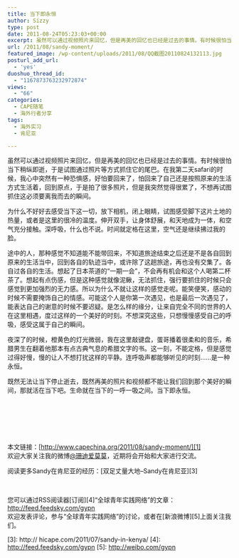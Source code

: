 ```yaml
---
title: 当下即永恒
author: Sizzy
type: post
date: 2011-08-24T05:23:03+00:00
excerpt: 虽然可以通过视频照片来回忆，但是再美的回忆也已经是过去的事情。有时候很怕当下稍纵即逝，于是试图通过照片等方式抓住它的尾巴。在我第二天safari的时候，我心中突然有一种恐惧感，好怕要回来了，怕回来了自己还是按照原来的生活方式生活着，回到原点，于是拍了很多照片，但是我突然觉得很累了，不想再试图抓住这必须要离我而去的瞬间。
url: /2011/08/sandy-moment/
featured_image: /wp-content/uploads/2011/08/QQ截图20110824132113.jpg
posturl_add_url:
  - 'yes'
duoshuo_thread_id:
  - "1167873763232972874"
views:
  - "66"
categories:
  - CAPE随笔
  - 海外行者分享
tags:
  - 海外实习
  - 肯尼亚

---
```

虽然可以通过视频照片来回忆，但是再美的回忆也已经是过去的事情。有时候很怕当下稍纵即逝，于是试图通过照片等方式抓住它的尾巴。在我第二天safari的时候，我心中突然有一种恐惧感，好怕要回来了，怕回来了自己还是按照原来的生活方式生活着，回到原点，于是拍了很多照片，但是我突然觉得很累了，不想再试图抓住这必须要离我而去的瞬间。

为什么不好好去感受当下这一切，放下相机，闭上眼睛，试图感受脚下这片土地的热量，或者是这里的很冷的温度。伸开双手，让身体舒展，和天地成为一体，和空气充分接触。深呼吸，什么也不说。时间就定格在这里，空气还是继续拂过我的脸。

途中的人，那种感觉不知道能不能带回来，不知道旅途结束之后还是不是各自回到原来的生活当中，回到各自的轨迹当中，或许除了这趟旅途，再也没有交集了。各自过各自的生活。想起了日本茶道的“一期一会”，不会再有机会和这个人喝第二杯茶了。想起有点伤感，但是这种感觉就像泥鳅，无法抓住，强行要抓住的时候只会感觉到更加强烈的无力感。所以为什么不就让这样的感觉走呢。能笑便笑，感动的时候不需要掩饰自己的情感。可能这个人是你第一次遇见，也是最后一次遇见了，能表达自己的谢意的时候不要迟疑。是怎么样的缘分，让来自完全不同的世界的人在这里相遇，度过这样的一个美好的时刻。不想深究这些，只想慢慢感受自己的呼吸，感受这属于自己的瞬间。

夜深了的时候，橙黄色的灯光微弱，我在这里敲键盘，蛋哥播着很柔和的音乐，希腊男生在翻着他那本有点古典气息的希腊文字的书。这一刻，不能定格，但是感觉过得好慢，慢的让人不想打扰这样的平静。连呼吸声都能够听见的时刻……是一种永恒。

既然无法让当下停止逝去，既然再美的照片和视频都不能让我们回到那个美好的瞬间，那就活在当下吧。生命就在当下的一呼一吸之间。当下即永恒。

&nbsp;

&nbsp;

&nbsp;

本文链接：[http://www.capechina.org/2011/08/sandy-moment/][1]  
欢迎大家关注我的微博[@珊迪爱莫莫][2]，近期将会开始和大家进行交流。

阅读更多Sandy在肯尼亚的经历：[双足丈量大地–Sandy在肯尼亚][3]

&nbsp;

您可以通过RSS阅读器[订阅][4]“全球青年实践网络”的文章：  
<http://feed.feedsky.com/gypn>  
欢迎发表评论，参与“全球青年实践网络”的讨论，或者在[新浪微博][5]上面关注我们。

 [1]: http://www.capechina.org/2011/08/sandy-moment/ "当下即永恒"
 [2]: http://weibo.com/huiwei93113
 [3]: http:// hicape.com/2011/07/sandy-in-kenya/
 [4]: http://feed.feedsky.com/gypn
 [5]: http://weibo.com/gypn